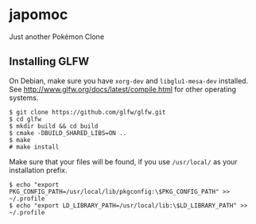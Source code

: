 # japomoc
Just another Pokémon Clone

## Installing GLFW
On Debian, make sure you have `xorg-dev` and `libglu1-mesa-dev` installed. See http://www.glfw.org/docs/latest/compile.html for other operating systems.
```
$ git clone https://github.com/glfw/glfw.git
$ cd glfw
$ mkdir build && cd build
$ cmake -DBUILD_SHARED_LIBS=ON ..
$ make
# make install
```
Make sure that your files will be found, if you use `/usr/local/` as your installation prefix.
```
$ echo "export PKG_CONFIG_PATH=/usr/local/lib/pkgconfig:\$PKG_CONFIG_PATH" >> ~/.profile
$ echo "export LD_LIBRARY_PATH=/usr/local/lib:\$LD_LIBRARY_PATH" >> ~/.profile
```
